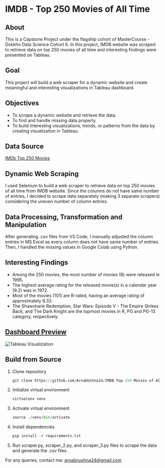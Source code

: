 # IMDB - Top 250 Movies of All Time

## About
This is a Capstone Project under the flagship cohort of MasterCourse - Dokkho Data Science Cohort 6. In this project, IMDB website was scraped to retrieve data on top 250 movies of all time and interesting findings were presented on Tableau.

## Goal
This project will build a web scraper for a dynamic website and create meaningful and interesting visualizations in Tableau dashboard.

## Objectives
* To scrape a dynamic website and retrieve the data.
* To find and handle missing data properly.
* To build interesting visualizations, trends, or patterns from the data by creating visualization in Tableau.

## Data Source
[IMDb Top 250 Movies](https://www.imdb.com/chart/top/?ref_=nv_mv_250)

## Dynamic Web Scraping
I used Selenium to build a web scraper to retrieve data on top 250 movies of all time from IMDB website. Since the columns do not have same number of entries, I decided to scrape data separately (making 3 separate scrapers) considering the uneven number of column entries.

## Data Processing, Transformation and Manipulation
After generating .csv files from VS Code, I manually adjusted the column entries in MS Excel as every column does not have same number of entries. Then, I handled the missing values in Google Colab using Python.

## Interesting Findings
* Among the 250 movies, the most number of movies (8) were released in 1995.
* The highest average rating for the released movie(s) in a calendar year (9.2) was in 1972.
* Most of the movies (101) are R-rated, having an average rating of approximately 8.33.
* The Shawshank Redemption, Star Wars: Episode V - The Empire Strikes Back, and The Dark Knight are the topmost movies in R, PG and PG-13 category, respectively.

## [Dashboard Preview](https://public.tableau.com/app/profile/arnab.naha.ushna/viz/Top250IMDBMovies_17382266796240/Top250IMDBMovies)
![Tableau Visualization](https://github.com/ArnabUshna24/IMDB-Top-250-Movies-of-All-Time/blob/main/Dashboard.jpg)

## Build from Source
1. Clone repository
   ```python
   git clone https://github.com/ArnabUshna24/IMDB-Top-250-Movies-of-All-Time.git
2. Initialize virtual environment
   ```python
   virtualenv venv
3. Activate virtual environment
   ```python
   source ./venv/bin/activate
4. Install dependencies
   ```python
   pip install -r requirements.txt
5. Run scraper.py, scraper_2.py, and scraper_3.py files to scrape the data and generate the .csv files.


For any queries, contact me: arnabnushna24@gmail.com
